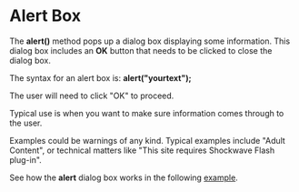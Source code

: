 
# Alert Box

The **alert()** method pops up a dialog box displaying some information. This dialog box includes an **OK** button that needs 
to be clicked to close the dialog box.

The syntax for an alert box is: **alert("yourtext");**

The user will need to click "OK" to proceed. 

Typical use is when you want to make sure information comes through to the user.

Examples could be warnings of any kind. Typical examples include "Adult Content", or technical matters 
like "This site requires Shockwave Flash plug-in".

See how the **alert** dialog box works in the following <a href="archives/Class Files/example3.html" target= "_blank">example</a>.
